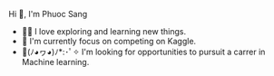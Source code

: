    Hi 👋, I'm Phuoc Sang
- 🐱‍👤 I love exploring and learning new things. 
- 🍜 I'm currently focus on competing on Kaggle.
- 💞️(ﾉ◕ヮ◕)ﾉ*:･ﾟ✧ I'm looking for opportunities to pursuit a carrer in Machine learning.
<!---
s4ng29/s4ng29 is a ✨ special ✨ repository because its `README.md` (this file) appears on your GitHub profile.
You can click the Preview link to take a look at your changes.
--->
